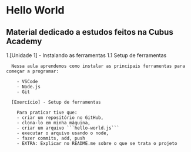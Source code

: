 # Hello World

## Material dedicado a estudos feitos na Cubus Academy

  1.[Unidade 1] - Instalando as ferramentas
    1.1 Setup de ferramentas
      
      Nessa aula aprendemos como instalar as principais ferramentas para começar a programar:

        - VSCode
        - Node.js
        - Git
      
      [Exercício] - Setup de ferramentas

        Para praticar tive que:
        - criar um repositório no GitHub,
        - clona-lo em minha máquina,
        - criar um arquivo ```hello-world.js```
        - executar o arquivo usando o node,
        - fazer commits, add, push
        - EXTRA: Explicar no README.me sobre o que se trata o projeto